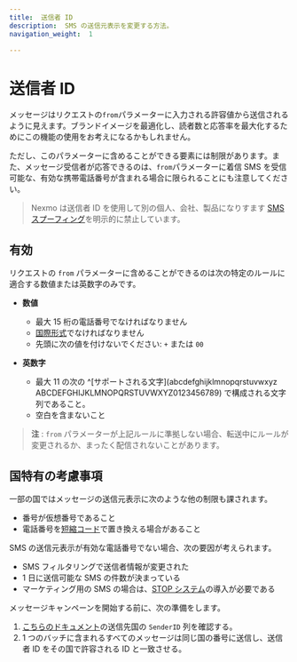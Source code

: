 ```yaml
---
title:  送信者 ID
description:  SMS の送信元表示を変更する方法。
navigation_weight:  1

---
```



送信者 ID
======

メッセージはリクエストの`from`パラメーターに入力される許容値から送信されるように見えます。ブランドイメージを最適化し、読者数と応答率を最大化するためにこの機能の使用をお考えになるかもしれません。

ただし、このパラメーターに含めることができる要素には制限があります。また、メッセージ受信者が応答できるのは、`from`パラメーターに着信 SMS を受信可能な、有効な携帯電話番号が含まれる場合に限られることにも注意してください。

> Nexmo は送信者 ID を使用して別の個人、会社、製品になりすます [SMS スプーフィング](https://en.wikipedia.org/wiki/SMS_spoofing)を明示的に禁止しています。

有効
---

リクエストの `from` パラメーターに含めることができるのは次の特定のルールに適合する数値または英数字のみです。

* **数値** 
  * 最大 15 桁の電話番号でなければなりません
  * [国際形式](/concepts/guides/glossary#number-format)でなければなりません
  * 先頭に次の値を付けないでください: `+` または `00`

* **英数字** 
  * 最大 11 の次の ^[サポートされる文字](abcdefghijklmnopqrstuvwxyz ABCDEFGHIJKLMNOPQRSTUVWXYZ0123456789) で構成される文字列であること。
  * 空白を含まないこと

> **注** : `from` パラメーターが上記ルールに準拠しない場合、転送中にルールが変更されるか、まったく配信されないことがあります。

国特有の考慮事項
--------

一部の国ではメッセージの送信元表示に次のような他の制限も課されます。

* 番号が仮想番号であること
* 電話番号を[短縮コード](https://en.wikipedia.org/wiki/Short_code)で置き換える場合があること

SMS の送信元表示が有効な電話番号でない場合、次の要因が考えられます。

* SMS フィルタリングで送信者情報が変更された
* 1 日に送信可能な SMS の件数が決まっている
* マーケティング用の SMS の場合は、[STOP システム](https://developer.nexmo.com/api/sms/us-short-codes/alerts/subscription)の導入が必要である

メッセージキャンペーンを開始する前に、次の準備をします。

1. [こちらのドキュメント](https://help.nexmo.com/hc/en-us/articles/115011781468)の送信先国の `SenderID` 列を確認する。
2. 1 つのバッチに含まれるすべてのメッセージは同じ国の番号に送信し、送信者 ID をその国で許容される ID と一致させる。

